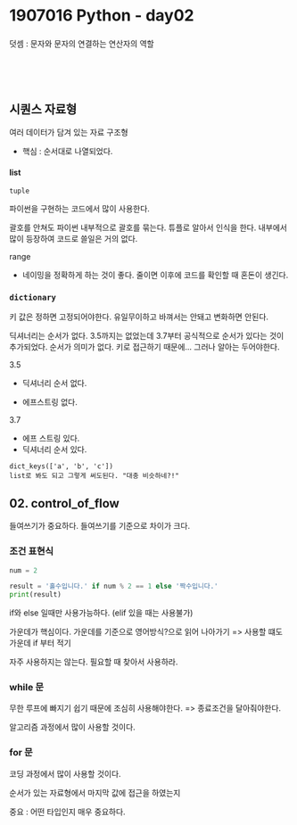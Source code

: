 # 1907016 Python - day02



### 

덧셈 :  문자와 문자의 연결하는 연산자의 역할 

​	

​		

## 시퀀스 자료형

여러 데이터가 담겨 있는 자료 구조형

* 핵심 :  순서대로 나열되었다.



#### list



`tuple`

파이썬을 구현하는 코드에서 많이 사용한다. 

괄호를 안쳐도 파이썬 내부적으로 괄호를 묶는다. 튜플로 알아서 인식을 한다. 내부에서 많이 등장하여 코드로 쓸일은 거의 없다. 



range



* 네이밍을 정확하게 하는 것이 좋다. 줄이면 이후에 코드를 확인할 때 혼돈이 생긴다. 

  

### `dictionary`



키 값은 정하면 고정되어야한다. 유일무이하고 바껴서는 안돼고 변화하면 안된다. 







딕셔너리는 순서가 없다. 3.5까지는 없었는데 3.7부터 공식적으로 순서가 있다는 것이 추가되었다. 순서가 의미가 없다. 키로 접근하기 때문에... 그러나 알아는 두어야한다. 



3.5 

* 딕셔너리 순서 없다. 

* 에프스트링 없다. 



3.7

* 에프 스트링 있다. 
* 딕셔너리 순서 있다. 





```put
dict_keys(['a', 'b', 'c'])
list로 봐도 되고 그렇게 써도된다. "대충 비슷하네?!"

```



## 02. control_of_flow



들여쓰기가 중요하다. 들여쓰기를 기준으로 차이가 크다. 



### 조건 표현식

```python
num = 2

result = '홀수입니다.' if num % 2 == 1 else '짝수입니다.'
print(result)
```



if와 else 일때만 사용가능하다. (elif 있을 때는 사용불가)

가운데가 핵심이다. 가운데를 기준으로 영어방식?으로 읽어 나아가기 => 사용할 떄도 가운데 if 부터 적기 

자주 사용하지는 않는다. 필요할 때 찾아서 사용하라. 



### while 문

무한 루프에 빠지기 쉽기 때문에 조심히 사용해야한다. => 종료조건을 달아줘야한다. 

알고리즘 과정에서 많이 사용할 것이다. 



### for 문

코딩 과정에서 많이 사용할 것이다. 

순서가 있는 자료형에서 마지막 값에 접근을 하였는지



중요 :  어떤 타입인지 매우 중요하다. 























